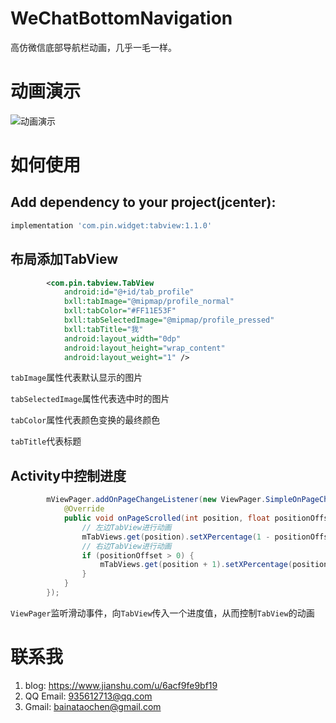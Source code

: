 # WeChatBottomNavigation
高仿微信底部导航栏动画，几乎一毛一样。

# 动画演示
![动画演示](https://github.com/YoungBill/TabView/blob/master/gif/weixin.gif)

# 如何使用

## Add dependency to your project(jcenter):

```gradle
implementation 'com.pin.widget:tabview:1.1.0'
```

## 布局添加TabView
```xml
        <com.pin.tabview.TabView
            android:id="@+id/tab_profile"
            bxll:tabImage="@mipmap/profile_normal"
            bxll:tabColor="#FF11E53F"
            bxll:tabSelectedImage="@mipmap/profile_pressed"
            bxll:tabTitle="我"
            android:layout_width="0dp"
            android:layout_height="wrap_content"
            android:layout_weight="1" />
```

`tabImage`属性代表默认显示的图片

`tabSelectedImage`属性代表选中时的图片

`tabColor`属性代表颜色变换的最终颜色

`tabTitle`代表标题

## Activity中控制进度
```java
        mViewPager.addOnPageChangeListener(new ViewPager.SimpleOnPageChangeListener() {
            @Override
            public void onPageScrolled(int position, float positionOffset, int positionOffsetPixels) {
                // 左边TabView进行动画
                mTabViews.get(position).setXPercentage(1 - positionOffset);
                // 右边TabView进行动画
                if (positionOffset > 0) {
                    mTabViews.get(position + 1).setXPercentage(positionOffset);
                }
            }
        });
```

`ViewPager`监听滑动事件，向`TabView`传入一个进度值，从而控制`TabView`的动画

# 联系我
1. blog: https://www.jianshu.com/u/6acf9fe9bf19
2. QQ Email: 935612713@qq.com
3. Gmail: bainataochen@gmail.com
